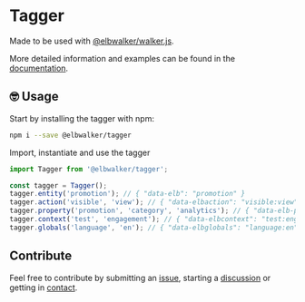 # Tagger

Made to be used with [@elbwalker/walker.js](https://github.com/elbwalker/walker.js).

More detailed information and examples can be found in the [documentation](https://docs.elbwalker.com/).

## 🤓 Usage

Start by installing the tagger with npm:

```sh
npm i --save @elbwalker/tagger
```

Import, instantiate and use the tagger

```ts
import Tagger from '@elbwalker/tagger';

const tagger = Tagger();
tagger.entity('promotion'); // { "data-elb": "promotion" }
tagger.action('visible', 'view'); // { "data-elbaction": "visible:view" }
tagger.property('promotion', 'category', 'analytics'); // { "data-elb-promotion": "category:analytics" }
tagger.context('test', 'engagement'); // { "data-elbcontext": "test:engagement" }
tagger.globals('language', 'en'); // { "data-elbglobals": "language:en" }
```

## Contribute

Feel free to contribute by submitting an [issue](https://github.com/elbwalker/walker.js/issues), starting a [discussion](https://github.com/elbwalker/walker.js/discussions) or getting in [contact](https://calendly.com/elb-alexander/30min).
